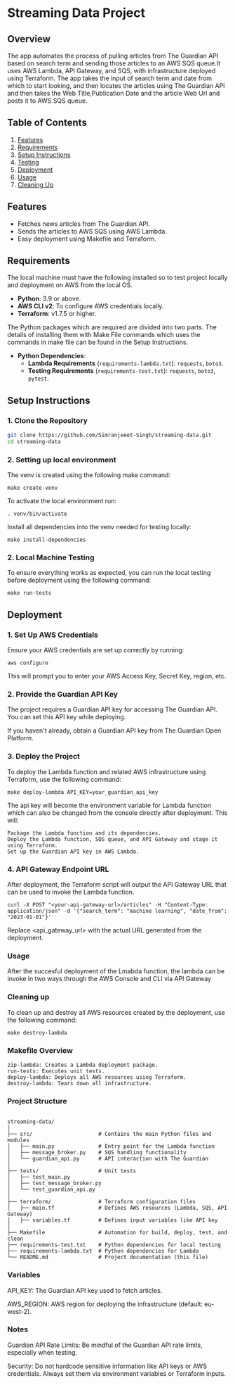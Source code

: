 # Streaming Data Project

## Overview 

The app automates the process of pulling articles from The Guardian API based on search term and sending those articles to an AWS SQS queue.It uses AWS Lambda, API Gateway, and SQS, with infrastructure deployed using Terraform. The app takes the input of search term and date from which to start looking, and then locates the articles using The Guardian API and then takes the Web Title,Publication Date and the article Web Url and posts it to AWS SQS queue.

## Table of Contents
1. [Features](#features)
2. [Requirements](#requirements)
3. [Setup Instructions](#setup-instructions)
4. [Testing](#testing)
5. [Deployment](#deployment)
6. [Usage](#usage)
7. [Cleaning Up](#cleaning-up)

## Features
- Fetches news articles from The Guardian API.
- Sends the articles to AWS SQS using AWS Lambda.
- Easy deployment using Makefile and Terraform.

## Requirements
The local machine must have the following installed so to test project locally and deployment on AWS from the local OS.

- **Python**: 3.9 or above.
- **AWS CLI v2**: To configure AWS credentials locally.
- **Terraform**: v1.7.5 or higher.

The Python packages which are required are divided into two parts. The details of installing them with Make File commands which uses the commands in make file can be found in the Setup Instructions.
- **Python Dependencies**:
  - **Lambda Requirements** (`requirements-lambda.txt`): `requests`, `boto3`.
  - **Testing Requirements** (`requirements-test.txt`): `requests`, `boto3`, `pytest`.

## Setup Instructions

### 1. Clone the Repository
```bash
git clone https://github.com/Simranjeeet-Singh/streaming-data.git
cd streaming-data
```

### 2. Setting up local environment

The venv is created using the following make command:

```
make create-venv
```

To activate the local environment run: 

```
. venv/bin/activate
```

Install all dependencies into the venv needed for testing locally:

```
make install-dependencies
```

### 2. Local Machine Testing

To ensure everything works as expected, you can run the local testing before deployment using the following command:

```
make run-tests
```

## Deployment


### 1. Set Up AWS Credentials

Ensure your AWS credentials are set up correctly by running:

```
aws configure
```

This will prompt you to enter your AWS Access Key, Secret Key, region, etc.

### 2. Provide the Guardian API Key

The project requires a Guardian API key for accessing The Guardian API. You can set this API key while deploying.

If you haven't already, obtain a Guardian API key from The Guardian Open Platform.


### 3. Deploy the Project

To deploy the Lambda function and related AWS infrastructure using Terraform, use the following command:

```
make deploy-lambda API_KEY=your_guardian_api_key
```
The api key will become the environment variable for Lambda function which can also be changed from the console directly after deployment.
This will:

    Package the Lambda function and its dependencies.
    Deploy the Lambda function, SQS queue, and API Gateway and stage it using Terraform.
    Set up the Guardian API key in AWS Lambda.

### 4. API Gateway Endpoint URL

After deployment, the Terraform script will output the API Gateway URL that can be used to invoke the Lambda function.

```
curl -X POST "<your-api-gateway-url>/articles" -H "Content-Type: application/json" -d '{"search_term": "machine learning", "date_from": "2023-01-01"}'
```
Replace <api_gateway_url> with the actual URL generated from the deployment.

### Usage

After the succesful deployment of the Lmabda function, the lambda can be invoke in two ways through the AWS Console and CLI via API Gateway

### Cleaning up

To clean up and destroy all AWS resources created by the deployment, use the following command:

```
make destroy-lambda
```
### Makefile Overview

```
zip-lambda: Creates a Lambda deployment package.
run-tests: Executes unit tests.
deploy-lambda: Deploys all AWS resources using Terraform.
destroy-lambda: Tears down all infrastructure.
```

### Project Structure

```

streaming-data/
│
├── src/                     # Contains the main Python files and modules
│   ├── main.py              # Entry point for the Lambda function
│   ├── message_broker.py    # SQS handling functionality
│   └── guardian_api.py      # API interaction with The Guardian
│
├── tests/                   # Unit tests
│   ├── test_main.py
│   ├── test_message_broker.py
│   └── test_guardian_api.py
│
├── terraform/               # Terraform configuration files
│   ├── main.tf              # Defines AWS resources (Lambda, SQS, API Gateway)
│   ├── variables.tf         # Defines input variables like API key
│
├── Makefile                 # Automation for build, deploy, test, and clean
├── requirements-test.txt    # Python dependencies for local testing
├── requirements-lambda.txt  # Python dependencies for Lambda 
└── README.md                # Project documentation (this file)
```
### Variables

API_KEY: The Guardian API key used to fetch articles.

AWS_REGION: AWS region for deploying the infrastructure (default: eu-west-2).

### Notes

Guardian API Rate Limits: Be mindful of the Guardian API rate limits, especially when testing.

Security: Do not hardcode sensitive information like API keys or AWS credentials. Always set them via environment variables or Terraform inputs.

